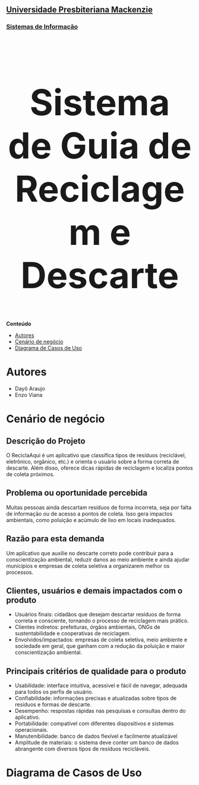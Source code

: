 <h2><a href= "https://www.mackenzie.br">Universidade Presbiteriana Mackenzie</a></h2>
<h3><a href= "https://www.mackenzie.br/graduacao/sao-paulo-higienopolis/sistemas-de-informacao">Sistemas de Informação</a></h3>


<font size="+12"><center>
# Sistema de Guia de Reciclagem e Descarte
</center></font>


**Conteúdo**

- [Autores](#autores)
- [Cenário de negócio](#cenário-de-negócio)
- [Diagrama de Casos de Uso](#diagrama-de-casos-de-uso)


# Autores

* Dayô Araujo
* Enzo Viana


# Cenário de negócio


## Descrição do Projeto

O ReciclaAqui é um aplicativo que classifica tipos de resíduos (reciclável, eletrônico, orgânico, etc.) 
e orienta o usuário sobre a forma correta de descarte. Além disso, oferece dicas rápidas de reciclagem e 
localiza pontos de coleta próximos.


## Problema ou oportunidade percebida

Muitas pessoas ainda descartam resíduos de forma incorreta, seja por falta de informação 
ou de acesso a pontos de coleta. Isso gera impactos ambientais, como poluição e acúmulo de 
lixo em locais inadequados.


## Razão para esta demanda

Um aplicativo que auxilie no descarte correto pode contribuir para a conscientização ambiental, 
reduzir danos ao meio ambiente e ainda ajudar municípios e empresas de coleta seletiva a organizarem 
melhor os processos.


## Clientes, usuários e demais impactados com o produto

* Usuários finais: cidadãos que desejam descartar resíduos de forma correta e consciente, tornando o processo de reciclagem mais prático.
* Clientes indiretos: prefeituras, órgãos ambientais, ONGs de sustentabilidade e cooperativas de reciclagem.
* Envolvidos/impactados: empresas de coleta seletiva, meio ambiente e sociedade em geral, que ganham com a redução da poluição e maior conscientização ambiental.


## Principais critérios de qualidade para o produto

* Usabilidade: interface intuitiva, acessivel e fácil de navegar, adequada para todos os perfis de usuário.
* Confiabilidade: informações precisas e atualizadas sobre tipos de resíduos e formas de descarte.
* Desempenho: respostas rápidas nas pesquisas e consultas dentro do aplicativo.
* Portabilidade: compatível com diferentes dispositivos e sistemas operacionais.
* Manutenibilidade: banco de dados flexível e facilmente atualizável
* Amplitude de materiais: o sistema deve conter um banco de dados abrangente com diversos tipos de resíduos recicláveis.

# Diagrama de Casos de Uso
